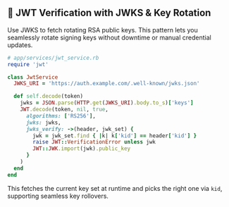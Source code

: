 ## 🔑 JWT Verification with JWKS & Key Rotation
Use JWKS to fetch rotating RSA public keys. This pattern lets you seamlessly rotate signing keys without downtime or manual credential updates.

```ruby
# app/services/jwt_service.rb
require 'jwt'

class JwtService
  JWKS_URI = 'https://auth.example.com/.well-known/jwks.json'

  def self.decode(token)
    jwks = JSON.parse(HTTP.get(JWKS_URI).body.to_s)['keys']
    JWT.decode(token, nil, true,
      algorithms: ['RS256'],
      jwks: jwks,
      jwks_verify: ->(header, jwk_set) {
        jwk = jwk_set.find { |k| k['kid'] == header['kid'] }
        raise JWT::VerificationError unless jwk
        JWT::JWK.import(jwk).public_key
      }
    )
  end
end
```

This fetches the current key set at runtime and picks the right one via `kid`, supporting seamless key rollovers.
